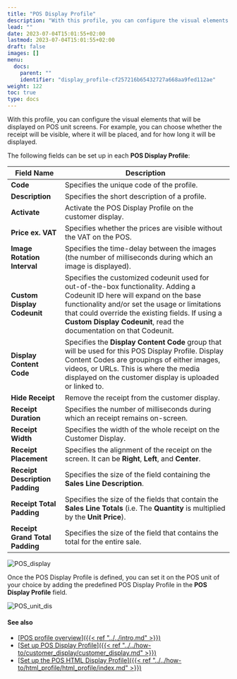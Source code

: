 ```yaml
---
title: "POS Display Profile"
description: "With this profile, you can configure the visual elements that will be displayed on POS unit screens. For example, you can choose whether the receipt will be visible, where it will be placed, and for how long it will be displayed. "
lead: ""
date: 2023-07-04T15:01:55+02:00
lastmod: 2023-07-04T15:01:55+02:00
draft: false
images: []
menu:
  docs:
    parent: ""
    identifier: "display_profile-cf257216b65432727a668aa9fed112ae"
weight: 122
toc: true
type: docs
---
```


With this profile, you can configure the visual elements that will be displayed on POS unit screens. For example, you can choose whether the receipt will be visible, where it will be placed, and for how long it will be displayed. 

The following fields can be set up in each **POS Display Profile**:
 

| Field Name      | Description |
| ----------- | ----------- |
| **Code**       | Specifies the unique code of the profile.     |
| **Description**   | Specifies the short description of a profile.        |
| **Activate**  |  Activate the POS Display Profile on the customer display. |
| **Price ex. VAT** | Specifies whether the prices are visible without the VAT on the POS. |
| **Image Rotation Interval** |  Specifies the time-delay between the images (the number of milliseconds during which an image is displayed). |
| **Custom Display Codeunit** |  Specifies the customized codeunit used for out-of-the-box functionality. Adding a Codeunit ID here will expand on the base functionality and/or set the usage or limitations that could override the existing fields. If using a **Custom Display Codeunit**, read the documentation on that Codeunit. |
| **Display Content Code** | Specifies the **Display Content Code** group that will be used for this POS Display Profile. Display Content Codes are groupings of either images, videos, or URLs. This is where the media displayed on the customer display is uploaded or linked to. |
| **Hide Receipt** | Remove the receipt from the customer display. |
| **Receipt Duration** | Specifies the number of milliseconds during which an receipt remains on-screen. |
| **Receipt Width** | Specifies the width of the whole receipt on the Customer Display. |
| **Receipt Placement** | Specifies the alignment of the receipt on the screen. It can be **Right**, **Left**, and **Center**. |
| **Receipt Description Padding** | Specifies the size of the field containing the **Sales Line Description**. |
| **Receipt Total Padding** | Specifies the size of the fields that contain the **Sales Line Totals** (i.e. The **Quantity** is multiplied by the **Unit Price**). |
| **Receipt Grand Total Padding** |  Specifies the size of the field that contains the total for the entire sale. |

![POS_display](POS_display.png)


Once the POS Display Profile is defined, you can set it on the POS unit of your choice by adding the predefined POS Display Profile in the **POS Display Profile** field.

![POS_unit_dis](POS_display1.png)

#### See also

- [<ins>POS profile overview<ins>]({{< ref "../../intro.md" >}})
- [<ins>Set up POS Display Profile<ins>]({{< ref "../../how-to/customer_display/customer_display.md" >}})
- [<ins>Set up the POS HTML Display Profile<ins>]({{< ref "../../how-to/html_profile/html_profile/index.md" >}})